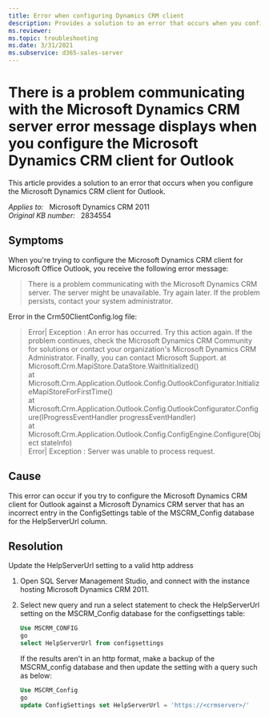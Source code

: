 ```yaml
---
title: Error when configuring Dynamics CRM client
description: Provides a solution to an error that occurs when you configure the Microsoft Dynamics CRM client for Outlook.
ms.reviewer: 
ms.topic: troubleshooting
ms.date: 3/31/2021
ms.subservice: d365-sales-server
---
```

# There is a problem communicating with the Microsoft Dynamics CRM server error message displays when you configure the Microsoft Dynamics CRM client for Outlook

This article provides a solution to an error that occurs when you configure the Microsoft Dynamics CRM client for Outlook.

_Applies to:_ &nbsp; Microsoft Dynamics CRM 2011  
_Original KB number:_ &nbsp; 2834554

## Symptoms

When you're trying to configure the Microsoft Dynamics CRM client for Microsoft Office Outlook, you receive the following error message:

> There is a problem communicating with the Microsoft Dynamics CRM server. The server might be unavailable. Try again later. If the problem persists, contact your system administrator.

Error in the Crm50ClientConfig.log file:

> Error| Exception : An error has occurred. Try this action again. If the problem continues, check the Microsoft Dynamics CRM Community for solutions or contact your organization's Microsoft Dynamics CRM Administrator. Finally, you can contact Microsoft Support. at Microsoft.Crm.MapiStore.DataStore.WaitInitialized()  
 at Microsoft.Crm.Application.Outlook.Config.OutlookConfigurator.InitializeMapiStoreForFirstTime()  
 at Microsoft.Crm.Application.Outlook.Config.OutlookConfigurator.Configure(IProgressEventHandler progressEventHandler)  
 at Microsoft.Crm.Application.Outlook.Config.ConfigEngine.Configure(Object stateInfo)  
Error| Exception : Server was unable to process request.

## Cause

This error can occur if you try to configure the Microsoft Dynamics CRM client for Outlook against a Microsoft Dynamics CRM server that has an incorrect entry in the ConfigSettings table of the MSCRM_Config database for the HelpServerUrl column.

## Resolution

Update the HelpServerUrl setting to a valid http address

1. Open SQL Server Management Studio, and connect with the instance hosting Microsoft Dynamics CRM 2011.
2. Select new query and run a select statement to check the HelpServerUrl setting on the MSCRM_Config database for the configsettings table:

    ```sql
    Use MSCRM_CONFIG
    go
    select HelpServerUrl from configsettings 
    ```

    If the results aren't in an http format, make a backup of the MSCRM_config database and then update the setting with a query such as below:

    ```sql
    Use MSCRM_Config
    go
    update ConfigSettings set HelpServerUrl = 'https://<crmserver>/'
    ```
